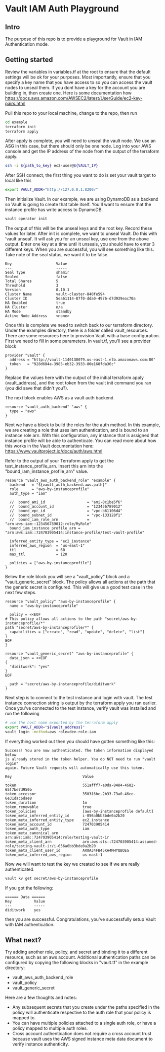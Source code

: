 # Vault IAM Auth Playground

## Intro

The purpose of this repo is to provide a playground for Vault in IAM Authentication mode.

## Getting started

Review the variables in variables.tf at the root to ensure that the default settings will be ok for your purposes.
Most importantly, ensure that you specify a key name that you have access to so you can access the vault nodes to unseal
them.  If you dont have a key for the account you are building in, then create one.  Here is some documentation how
https://docs.aws.amazon.com/AWSEC2/latest/UserGuide/ec2-key-pairs.html

Pull this repo to your local machine, change to the repo, then run

```bash
cd example
terraform init
terraform apply
``` 

After apply is complete, you will need to unseal the vault node.  We use an ASG in this case, but there should only be 
one node. Log into your AWS console and get the IP address of the node from the output of the 
terraform apply.  

```bash
ssh -i ${path_to_key} ec2-user@${VAULT_IP}
```

After SSH connect, the first thing you want to do is set your vault target to local like this

```bash
export VAULT_ADDR="http://127.0.0.1:8200/"
```

Then initialize Vault.  In our example, we are using DynamoDB as a backend so Vault is going to create that table itself. 
You'll want to ensure that the instance profile has write access to DynamoDB.

```bash
vault operator init
```

The output of this will be the unseal keys and the root key.  Record these values for later.  After init is complete,
we want to unseal Vault.  Do this with 'vault unseal'.  It will ask you for an unseal key, use one from the above output.  Enter one key at a time 
until it unseals, you should have to enter 3 different keys.  When you are successful, you will see
something like this.  Take note of the seal status, we want it to be false.

```
Key                    Value
---                    -----
Seal Type              shamir
Sealed                 false
Total Shares           5
Threshold              3
Version                0.10.1
Cluster Name           vault-cluster-840fe594
Cluster ID             5ea61114-87f0-dda0-4976-d7d939eac70a
HA Enabled             true
HA Cluster             n/a
HA Mode                standby
Active Node Address    <none>
```

Once this is complete we need to switch back to our terraform directory.  Under the examples directory, 
there is a folder called vault_resources.  There are some resources here to provision Vault with 
a base configuration.  First we need to fill in some parameters.  In vault.tf, you'll see a provider block

```hcl
provider "vault" {
  address = "http://vault-1140138079.us-east-1.elb.amazonaws.com:80"
  token   = "928d684a-3985-eb32-3933-80e168fda36c"
}
```

Replace the values here with the output of the initial terraform apply (vault_address), and the root token from the
vault init command you ran (you did save that didn't you?).

The next block enables AWS as a vault auth backend.

```hcl
resource "vault_auth_backend" "aws" {
  type = "aws"
}
```

Next we have a block to build the roles for the auth method.  In this example, we are creating a role that
uses iam authentication, and is bound to an instance role arn.  With this configuration, any instance that is assigned that 
instance profile will be able to authenticate.  You can read more about how this works in the Vault documentation here:
https://www.vaultproject.io/docs/auth/aws.html

Refer to the output of your Terraform apply to get the test_instance_profile_arn.  Insert this arn into the 
"bound_iam_instance_profile_arn" value.  

```hcl
resource "vault_aws_auth_backend_role" "example" {
  backend   = "${vault_auth_backend.aws.path}"
  role      = "aws-by-instanceprofile"
  auth_type = "iam"

  //  bound_ami_id                   = "ami-8c1be5f6"
  //  bound_account_id               = "123456789012"
  //  bound_vpc_id                   = "vpc-b61106d4"
  //  bound_subnet_id                = "vpc-133128f1"
  //  bound_iam_role_arn             = "arn:aws:iam::123456789012:role/MyRole"
  bound_iam_instance_profile_arn = "arn:aws:iam::724703905414:instance-profile/test-vault-profile"

  inferred_entity_type = "ec2_instance"
  inferred_aws_region  = "us-east-1"
  ttl                  = 60
  max_ttl              = 120

  policies = ["aws-by-instanceprofile"]
}
```

Below the role block you will see a "vault_policy" block and a "vault_generic_secret" block.  The policy allows all actions
at the path that the generic secret is configured.  This will give us a good test case in the next few steps.

```hcl
resource "vault_policy" "aws-by-instanceprofile" {
  name = "aws-by-instanceprofile"

  policy = <<EOF
# This policy allows all actions to the path "secret/aws-by-instanceprofile/*"
path "secret/aws-by-instanceprofile/*" {
  capabilities = ["create", "read", "update", "delete", "list"]
}
EOF
}

resource "vault_generic_secret" "aws-by-instanceprofile" {
  data_json = <<EOF
{
  "diditwork": "yes"
}
EOF

  path = "secret/aws-by-instanceprofile/diditwork"
}
```

Next step is to connect to the test instance and login with vault.  The test instance connection string is output by the 
terraform apply you ran earlier.  Once you've connected to the test instance, verify vault was installed and run the following

```bash
# use the host name exported by the terraform apply
export VAULT_ADDR="${vault_address}"
vault login -method=aws role=dev-role-iam
```

If everything worked out then you should have gotten something like this:

```
Success! You are now authenticated. The token information displayed below
is already stored in the token helper. You do NOT need to run "vault login"
again. Future Vault requests will automatically use this token.

Key                                Value
---                                -----
token                              551afff7-a0da-8484-4682-65f7be7d950b
token_accessor                     350316bc-2b33-73a0-46cc-6e31dac6dae8
token_duration                     1m
token_renewable                    true
token_policies                     [aws-by-instanceprofile default]
token_meta_inferred_entity_id      i-056a0bb3bde0a2b20
token_meta_inferred_entity_type    ec2_instance
token_meta_account_id              724703905414
token_meta_auth_type               iam
token_meta_canonical_arn           arn:aws:iam::724703905414:role/testing-vault-ir
token_meta_client_arn              arn:aws:sts::724703905414:assumed-role/testing-vault-ir/i-056a0bb3bde0a2b20
token_meta_client_user_id          AROAJ4FB45KA4MHYQBOEG
token_meta_inferred_aws_region     us-east-1
```

Now we will want to test the key we created to see if we are really authenticated.

```bash
vault kv get secret/aws-by-instanceprofile
```

If you got the following:
```
====== Data ======
Key          Value
---          -----
diditwork    yes
```

then you are successful.  Congratulations, you've successfully setup Vault with IAM authentication.

## What next?

Try adding another role, policy, and secret and binding it to a different resource, such as an aws account.  Additional
authentication paths can be configured by copying the following blocks in "vault.tf" in the example directory:
* vault_aws_auth_backend_role
* vault_policy
* vault_generic_secret

Here are a few thoughts and notes:
* Any subsequent secrets that you create under the paths specified in the policy will authenticate respective to the
auth role that your policy is mapped to.  
* You can have multiple policies attached to a single auth role, or have a policy mapped to multiple auth roles.
* Cross account authentication does not require a cross account trust because vault uses the AWS signed instance meta data 
document to verify instance authenticity.

